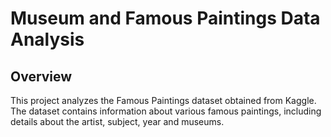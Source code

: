# Museum and Famous Paintings Data Analysis

## Overview

This project analyzes the Famous Paintings dataset obtained from Kaggle. The dataset contains information about various famous paintings, including details about the artist, subject, year and museums.
